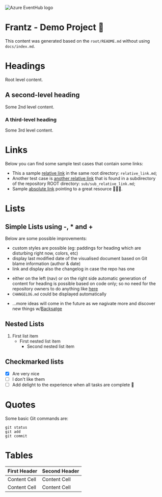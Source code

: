  ![Azure EventHub logo](https://github.com/DanskeStatsbaner/aeh-docs/blob/main/aeh.jpg)
 
# Frantz - Demo Project 🚀

This content was generated based on the `root/README.md` without using `docs/index.md`.

# Headings
Root level content.

## A second-level heading
Some 2nd level content.

### A third-level heading
Some 3rd level content.

# Links
Below you can find some sample test cases that contain some links:

- This a sample [relative link](relative_link.md) in the same root directory: `relative_link.md`;
- Another test case is [another relative link](sub/sub_relative_link.md) that is found in a subdirectory of the repository ROOT directory: `sub/sub_relative_link.md`;
- Sample [absolute link](https://www.dsb.dk) pointing to a great resource :bullettrain_side::train::train:.

# Lists

## Simple Lists using -, * and +
Below are some possible improvements:

- custom styles are possible (eg: paddings for heading which are disturbing right now, colors, etc)
- display last modified date of the visualised document based on Git blame information (author & date)
- link and display also the changelog in case the repo has one
* either on the left (nav) or on the right side automatic generation of content for heading is possible based on code only; so no need for the repository owners to do anything like [here](/docs/default/component/sapis-alstomic5)
* `CHANGELOG.md` could be displayed automatically
+ ...more ideas will come in the future as we nagivate more and discover new things w/[Backsatge](https://backstage.io/docs/features/techdocs/)

## Nested Lists
1. First list item
   - First nested list item
     - Second nested list item

## Checkmarked lists
- [x] Are very nice
- [ ] I don't like them
- [ ] Add delight to the experience when all tasks are complete :tada:

# Quotes
Some basic Git commands are:
```
git status
git add
git commit
```

# Tables
| First Header  | Second Header |
| ------------- | ------------- |
| Content Cell  | Content Cell  |
| Content Cell  | Content Cell  |
